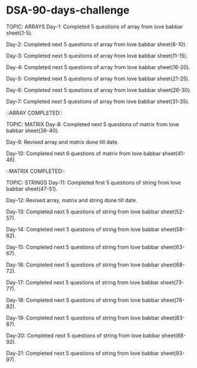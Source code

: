 # DSA-90-days-challenge

TOPIC: ARRAYS
Day-1:
Completed 5 questions of array from love babbar sheet(1-5).

Day-2:
Completed next 5 questions of array from love babbar sheet(6-10).

Day-3:
Completed next 5 questions of array from love babbar sheet(11-15).

Day-4:
Completed next 5 questions of array from love babbar sheet(16-20).

Day-5:
Completed next 5 questions of array from love babbar sheet(21-25).

Day-6:
Completed next 5 questions of array from love babbar sheet(26-30).

Day-7:
Completed next 5 questions of array from love babbar sheet(31-35).

::ARRAY COMPLETED::


TOPIC: MATRIX
Day-8:
Completed next 5 questions of matrix from love babbar sheet(36-40).

Day-9:
Revised array and matrix done till date.

Day-10:
Completed next 6 questions of matrix from love babbar sheet(41-46).

::MATRIX COMPLETED::


TOPIC: STRINGS
Day-11:
Completed first 5 questions of string from love babbar sheet(47-51).

Day-12:
Revised array, matrix and string done till date.

Day-13:
Completed next 5 questions of string from love babbar sheet(52-57).

Day-14:
Completed next 5 questions of string from love babbar sheet(58-62).

Day-15:
Completed next 5 questions of string from love babbar sheet(63-67).

Day-16:
Completed next 5 questions of string from love babbar sheet(68-72).

Day-17:
Completed next 5 questions of string from love babbar sheet(73-77).


Day-18:
Completed next 5 questions of string from love babbar sheet(78-82).

Day-19:
Completed next 5 questions of string from love babbar sheet(83-87).


Day-20:
Completed next 5 questions of string from love babbar sheet(88-92).

Day-21:
Completed next 5 questions of string from love babbar sheet(93-97).

